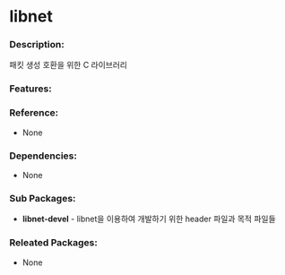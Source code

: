 # libnet

### Description:
패킷 생성 호환을 위한 C 라이브러리

### Features:


### Reference:
* None

### Dependencies:
* None

### Sub Packages:
* **libnet-devel** - libnet을 이용하여 개발하기 위한 header 파일과 목적 파일들

### Releated Packages:
* None